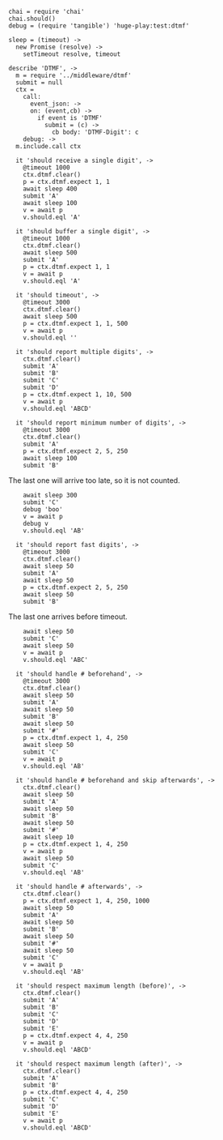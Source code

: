     chai = require 'chai'
    chai.should()
    debug = (require 'tangible') 'huge-play:test:dtmf'

    sleep = (timeout) ->
      new Promise (resolve) ->
        setTimeout resolve, timeout

    describe 'DTMF', ->
      m = require '../middleware/dtmf'
      submit = null
      ctx =
        call:
          event_json: ->
          on: (event,cb) ->
            if event is 'DTMF'
              submit = (c) ->
                cb body: 'DTMF-Digit': c
        debug: ->
      m.include.call ctx

      it 'should receive a single digit', ->
        @timeout 1000
        ctx.dtmf.clear()
        p = ctx.dtmf.expect 1, 1
        await sleep 400
        submit 'A'
        await sleep 100
        v = await p
        v.should.eql 'A'

      it 'should buffer a single digit', ->
        @timeout 1000
        ctx.dtmf.clear()
        await sleep 500
        submit 'A'
        p = ctx.dtmf.expect 1, 1
        v = await p
        v.should.eql 'A'

      it 'should timeout', ->
        @timeout 3000
        ctx.dtmf.clear()
        await sleep 500
        p = ctx.dtmf.expect 1, 1, 500
        v = await p
        v.should.eql ''

      it 'should report multiple digits', ->
        ctx.dtmf.clear()
        submit 'A'
        submit 'B'
        submit 'C'
        submit 'D'
        p = ctx.dtmf.expect 1, 10, 500
        v = await p
        v.should.eql 'ABCD'

      it 'should report minimum number of digits', ->
        @timeout 3000
        ctx.dtmf.clear()
        submit 'A'
        p = ctx.dtmf.expect 2, 5, 250
        await sleep 100
        submit 'B'

The last one will arrive too late, so it is not counted.

        await sleep 300
        submit 'C'
        debug 'boo'
        v = await p
        debug v
        v.should.eql 'AB'

      it 'should report fast digits', ->
        @timeout 3000
        ctx.dtmf.clear()
        await sleep 50
        submit 'A'
        await sleep 50
        p = ctx.dtmf.expect 2, 5, 250
        await sleep 50
        submit 'B'

The last one arrives before timeout.

        await sleep 50
        submit 'C'
        await sleep 50
        v = await p
        v.should.eql 'ABC'

      it 'should handle # beforehand', ->
        @timeout 3000
        ctx.dtmf.clear()
        await sleep 50
        submit 'A'
        await sleep 50
        submit 'B'
        await sleep 50
        submit '#'
        p = ctx.dtmf.expect 1, 4, 250
        await sleep 50
        submit 'C'
        v = await p
        v.should.eql 'AB'

      it 'should handle # beforehand and skip afterwards', ->
        ctx.dtmf.clear()
        await sleep 50
        submit 'A'
        await sleep 50
        submit 'B'
        await sleep 50
        submit '#'
        await sleep 10
        p = ctx.dtmf.expect 1, 4, 250
        v = await p
        await sleep 50
        submit 'C'
        v.should.eql 'AB'

      it 'should handle # afterwards', ->
        ctx.dtmf.clear()
        p = ctx.dtmf.expect 1, 4, 250, 1000
        await sleep 50
        submit 'A'
        await sleep 50
        submit 'B'
        await sleep 50
        submit '#'
        await sleep 50
        submit 'C'
        v = await p
        v.should.eql 'AB'

      it 'should respect maximum length (before)', ->
        ctx.dtmf.clear()
        submit 'A'
        submit 'B'
        submit 'C'
        submit 'D'
        submit 'E'
        p = ctx.dtmf.expect 4, 4, 250
        v = await p
        v.should.eql 'ABCD'

      it 'should respect maximum length (after)', ->
        ctx.dtmf.clear()
        submit 'A'
        submit 'B'
        p = ctx.dtmf.expect 4, 4, 250
        submit 'C'
        submit 'D'
        submit 'E'
        v = await p
        v.should.eql 'ABCD'
